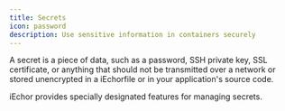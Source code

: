 ```yaml
---
title: Secrets
icon: password
description: Use sensitive information in containers securely
---
```


A secret is a piece of data, such as a password, SSH private key, SSL
certificate, or anything that should not be transmitted over a network or
stored unencrypted in a iEchorfile or in your application's source code.

iEchor provides specially designated features for managing secrets.
